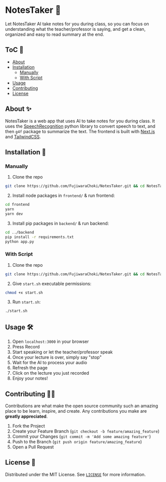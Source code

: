 # NotesTaker 📝

Let NotesTaker AI take notes for you during class, so you can focus on understanding what
the teacher/professor is saying, and get a clean, organized and easy to read summary at the end.

## ToC 📄

- [About](#about)
- [Installation](#installation)
  - [Manually](#manually)
  - [With Script](#with-script)
- [Usage](#usage)
- [Contributing](#contributing)
- [License](#license)

## About ✨

NotesTaker is a web app that uses AI to take notes for you during class. It uses the
[SpeechRecognition](https://pypi.org/project/SpeechRecognition/) python library to convert
speech to text, and then `g4f` package to summarize the text. The frontend is built with
[Next.js](https://nextjs.org/) and [TailwindCSS](https://tailwindcss.com/).

## Installation 🧰

### Manually

1. Clone the repo

```sh
git clone https://github.com/FujiwaraChoki/NotesTaker.git && cd NotesTaker
```

2. Install node packages in `frontend/` & run frontend:

```sh
cd frontend
yarn
yarn dev
```

3. Install pip packages in `backend/` & run backend:

```sh
cd ../backend
pip install -r requirements.txt
python app.py
```

### With Script

1. Clone the repo

```sh
git clone https://github.com/FujiwaraChoki/NotesTaker.git && cd NotesTaker
```

2. Give `start.sh` executable permissions:

```sh
chmod +x start.sh
```

3. Run `start.sh`:

```sh
./start.sh
```

## Usage 🛠️

1. Open `localhost:3000` in your browser
2. Press Record
3. Start speaking or let the teacher/professor speak
4. Once your lecture is over, simply say "stop"
5. Wait for the AI to process your audio
6. Refresh the page
7. Click on the lecture you just recorded
8. Enjoy your notes!

## Contributing 🙋‍♂️

Contributions are what make the open source community such an amazing place to be learn, inspire,
and create. Any contributions you make are **greatly appreciated**.

1. Fork the Project
2. Create your Feature Branch (`git checkout -b feature/amazing_feature`)
3. Commit your Changes (`git commit -m 'Add some amazing feature'`)
4. Push to the Branch (`git push origin feature/amazing_feature`)
5. Open a Pull Request

## License 📑

Distributed under the MIT License. See [`LICENSE`](LICENSE) for more information.
